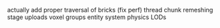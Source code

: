 actually add proper traversal of bricks (fix perf)
thread chunk remeshing
stage uploads
voxel groups
entity system
physics
LODs